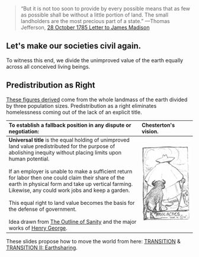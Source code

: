 > “But it is not too soon to provide by every possible means that as few as possible shall be without a little portion of land. The small landholders are the most precious part of a state.” —Thomas Jefferson, [28 October 1785 Letter to James Madison](https://founders.archives.gov/documents/Jefferson/01-08-02-0534)

## Let's make our societies civil again. 
To witness this end, we divide the unimproved value of the earth equally across all conceived living beings.

## Predistribution as Right
[These figures derived](https://gist.github.com/kuttaineh/8b7830a1a3e0f10467b90cd3049424d4) come from the whole landmass of the earth divided by three population sizes. Predistribution as a right eliminates homelessness coming out of the lack of an explicit title.

| To establish a fallback position in any dispute or negotiation: | Chesterton's vision.                                 |
| :---                                                                   | :---                                                 |
| **Universal title** is the equal holding of unimproved land value predistributed for the purpose of abolishing inequity without placing limits upon human potential. <br><br> If an employer is unable to make a sufficient return for labor then one could claim their share of the earth in physical form and take up vertical farming. Likewise, any could work jobs and keep a garden. <br><br> This equal right to land value becomes the basis for the defense of government. <br><br> Idea drawn from [The Outline of Sanity](https://archive.org/details/theoutlineofsanity) and the major works of [Henry George](https://hgchicago.org/links/henry-georges-books/). | ![Three acres and a cow](Three_acres_and_a_cow.jpeg) |

These slides propose how to move the world from here: [TRANSITION](https://www.dropbox.com/scl/fi/v4v4pmnny63h84amlt7u5/TRANSITION.ppsx?rlkey=hrxgol7fsuzf75yhd3azc4vq6&st=ura53ic9&dl=0) & [TRANSITION II: Earthsharing](https://www.dropbox.com/scl/fi/u8vmes5xdh4jf7sfi8amd/TRANSITION_II.ppsx?rlkey=1g4exyoitxjwag2er7n4n3jyr&st=l54quiwq&dl=0).
